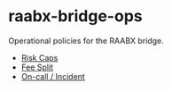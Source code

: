 # raabx-bridge-ops

Operational policies for the RAABX bridge.

- [Risk Caps](BRIDGE_CAPS.md)
- [Fee Split](FEE_SPLIT.md)
- [On-call / Incident](ONCALL.md)
